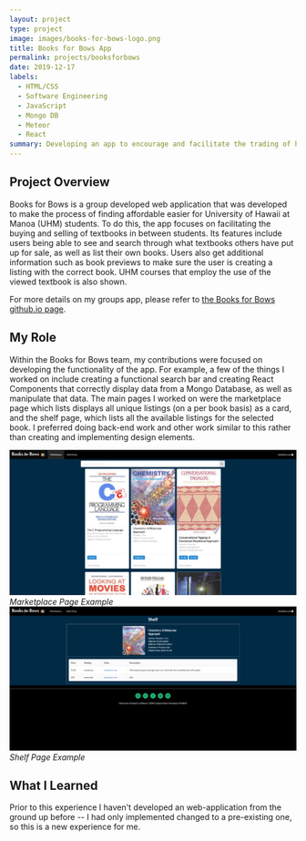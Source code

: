 ```yaml
---
layout: project
type: project
image: images/books-for-bows-logo.png
title: Books for Bows App 
permalink: projects/booksforbows
date: 2019-12-17
labels:
  - HTML/CSS
  - Software Engineering 
  - JavaScript
  - Mongo DB
  - Meteor
  - React
summary: Developing an app to encourage and facilitate the trading of books between college students.
---
```


## Project Overview
Books for Bows is a group developed web application that was developed to make the process of finding affordable easier for University of Hawaii at Manoa (UHM) students. To do this, the app focuses on facilitating the buying and selling of textbooks in between students. Its features include users being able to see and search through what textbooks others have put up for sale, as well as list their own books. Users also get additional information such as book previews to make sure the user is creating a listing with the correct book. UHM courses that employ the use of the viewed textbook is also shown.  

For more details on my groups app, please refer to [the Books for Bows github.io page](https://books-for-bows.github.io/).

## My Role
Within the Books for Bows team, my contributions were focused on developing the functionality of the app. For example, a few of the things I worked on include creating a functional search bar and creating React Components that correctly display data from a Mongo Database, as well as manipulate that data. The main pages I worked on were the marketplace page which lists displays all unique listings (on a per book basis) as a card, and the shelf page, which lists all the available listings for the selected book. I preferred doing back-end work and other work similar to this rather than creating and implementing design elements.  

<img class="ui medium right floated rounded image" src="../images/books-for-bows-marketplace.png">*Marketplace Page Example*
<img class="ui medium right floated rounded image" src="../images/books-for-bows-shelf.png">*Shelf Page Example*

## What I Learned
Prior to this experience I haven't developed an web-application from the ground up before -- I had only implemented changed to a pre-existing one, so this is a new experience for me. 